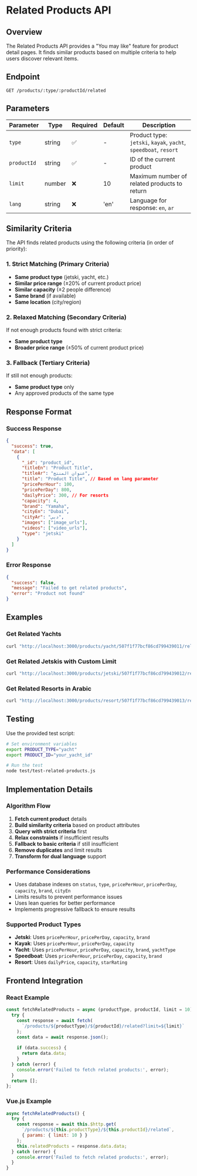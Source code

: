 # Related Products API

## Overview

The Related Products API provides a "You may like" feature for product detail pages. It finds similar products based on multiple criteria to help users discover relevant items.

## Endpoint

```
GET /products/:type/:productId/related
```

## Parameters

| Parameter | Type | Required | Default | Description |
|-----------|------|----------|---------|-------------|
| `type` | string | ✅ | - | Product type: `jetski`, `kayak`, `yacht`, `speedboat`, `resort` |
| `productId` | string | ✅ | - | ID of the current product |
| `limit` | number | ❌ | 10 | Maximum number of related products to return |
| `lang` | string | ❌ | 'en' | Language for response: `en`, `ar` |

## Similarity Criteria

The API finds related products using the following criteria (in order of priority):

### 1. **Strict Matching** (Primary Criteria)
- **Same product type** (jetski, yacht, etc.)
- **Similar price range** (±20% of current product price)
- **Similar capacity** (±2 people difference)
- **Same brand** (if available)
- **Same location** (city/region)

### 2. **Relaxed Matching** (Secondary Criteria)
If not enough products found with strict criteria:
- **Same product type**
- **Broader price range** (±50% of current product price)

### 3. **Fallback** (Tertiary Criteria)
If still not enough products:
- **Same product type** only
- Any approved products of the same type

## Response Format

### Success Response
```json
{
  "success": true,
  "data": [
    {
      "_id": "product_id",
      "titleEn": "Product Title",
      "titleAr": "عنوان المنتج",
      "title": "Product Title", // Based on lang parameter
      "pricePerHour": 100,
      "pricePerDay": 800,
      "dailyPrice": 300, // For resorts
      "capacity": 4,
      "brand": "Yamaha",
      "cityEn": "Dubai",
      "cityAr": "دبي",
      "images": ["image_urls"],
      "videos": ["video_urls"],
      "type": "jetski"
    }
  ]
}
```

### Error Response
```json
{
  "success": false,
  "message": "Failed to get related products",
  "error": "Product not found"
}
```

## Examples

### Get Related Yachts
```bash
curl "http://localhost:3000/products/yacht/507f1f77bcf86cd799439011/related"
```

### Get Related Jetskis with Custom Limit
```bash
curl "http://localhost:3000/products/jetski/507f1f77bcf86cd799439012/related?limit=5"
```

### Get Related Resorts in Arabic
```bash
curl "http://localhost:3000/products/resort/507f1f77bcf86cd799439013/related?lang=ar"
```

## Testing

Use the provided test script:

```bash
# Set environment variables
export PRODUCT_TYPE="yacht"
export PRODUCT_ID="your_yacht_id"

# Run the test
node test/test-related-products.js
```

## Implementation Details

### Algorithm Flow
1. **Fetch current product** details
2. **Build similarity criteria** based on product attributes
3. **Query with strict criteria** first
4. **Relax constraints** if insufficient results
5. **Fallback to basic criteria** if still insufficient
6. **Remove duplicates** and limit results
7. **Transform for dual language** support

### Performance Considerations
- Uses database indexes on `status`, `type`, `pricePerHour`, `pricePerDay`, `capacity`, `brand`, `cityEn`
- Limits results to prevent performance issues
- Uses lean queries for better performance
- Implements progressive fallback to ensure results

### Supported Product Types
- **Jetski**: Uses `pricePerHour`, `pricePerDay`, `capacity`, `brand`
- **Kayak**: Uses `pricePerHour`, `pricePerDay`, `capacity`
- **Yacht**: Uses `pricePerHour`, `pricePerDay`, `capacity`, `brand`, `yachtType`
- **Speedboat**: Uses `pricePerHour`, `pricePerDay`, `capacity`, `brand`
- **Resort**: Uses `dailyPrice`, `capacity`, `starRating`

## Frontend Integration

### React Example
```javascript
const fetchRelatedProducts = async (productType, productId, limit = 10) => {
  try {
    const response = await fetch(
      `/products/${productType}/${productId}/related?limit=${limit}`
    );
    const data = await response.json();
    
    if (data.success) {
      return data.data;
    }
  } catch (error) {
    console.error('Failed to fetch related products:', error);
  }
  return [];
};
```

### Vue.js Example
```javascript
async fetchRelatedProducts() {
  try {
    const response = await this.$http.get(
      `/products/${this.productType}/${this.productId}/related`,
      { params: { limit: 10 } }
    );
    this.relatedProducts = response.data.data;
  } catch (error) {
    console.error('Failed to fetch related products:', error);
  }
}
```
